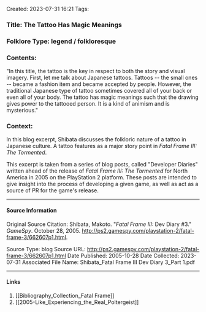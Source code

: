 Created: 2023-07-31 16:21
Tags: 

### Title:  The Tattoo Has Magic Meanings
### Folklore Type:  legend / folkloresque

### Contents:
"In this title, the tattoo is the key in respect to both the story and visual imagery. First, let me talk about Japanese tattoos. Tattoos -- the small ones -- became a fashion item and became accepted by people. However, the traditional Japanese type of tattoo sometimes covered all of your back or even all of your body. The tattoo has magic meanings such that the drawing gives power to the tattooed person. It is a kind of animism and is mysterious."

### Context:
In this blog excerpt, Shibata discusses the folkloric nature of a tattoo in Japanese culture.  A tattoo features as a major story point in _Fatal Frame III: The Tormented_.

This excerpt is taken from a series of blog posts, called "Developer Diaries" written ahead of the release of _Fatal Frame III: The Tormented_ for North America in 2005 on the PlayStation 2 platform.  These posts are intended to give insight into the process of developing a given game, as well as act as a source of PR for the game's release. 


----
#### Source Information
Original Source Citation:
	Shibata, Makoto. "_Fatal Frame III:_ Dev Diary \#3." _GameSpy_. October 28, 2005.  http://ps2.gamespy.com/playstation-2/fatal-frame-3/662607p1.html.

Source Type:  blog
Source URL:  http://ps2.gamespy.com/playstation-2/fatal-frame-3/662607p1.html
Date Published:  2005-10-28
Date Collected:  2023-07-31
Associated File Name:  Shibata_Fatal Frame III Dev Diary 3_Part 1.pdf

---
#### Links
1. [[Bibliography_Collection_Fatal Frame]]
2. [[2005-Like_Experiencing_the_Real_Poltergeist]]
